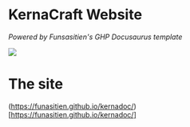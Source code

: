 # KernaCraft Website

_Powered by Funsasitien's GHP Docusaurus template_


<a href="https://github.com/Funasitien/docusorus-gh/generate">
  <img src="https://img.shields.io/badge/use%20this-template-blue?logo=github&style=for-the-badge">
</a>

# The site
(https://funasitien.github.io/kernadoc/)[https://funasitien.github.io/kernadoc/]